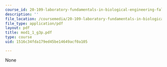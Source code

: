```yaml
---
course_id: 20-109-laboratory-fundamentals-in-biological-engineering-fall-2007
description: ''
file_location: /coursemedia/20-109-laboratory-fundamentals-in-biological-engineering-fall-2007/1516c34fda179ed45be14649acf0a105_mod1_1_g3p.pdf
file_type: application/pdf
layout: pdf
title: mod1_1_g3p.pdf
type: course
uid: 1516c34fda179ed45be14649acf0a105

---
```

None